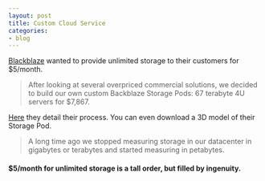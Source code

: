 ```yaml
---
layout: post
title: Custom Cloud Service
categories:
- blog
---
```


[Blackblaze](https://www.backblaze.com) wanted to provide unlimited storage to their customers for $5/month.

<blockquote>After looking at several overpriced commercial solutions, we decided to build our own custom Backblaze Storage Pods: 67 terabyte 4U servers for $7,867.</blockquote>

[Here](https://www.backblaze.com/blog/petabytes-on-a-budget-how-to-build-cheap-cloud-storage/) they detail their process. You can even download a 3D model of their Storage Pod.

<blockquote>A long time ago we stopped measuring storage in our datacenter in gigabytes or terabytes and started measuring in petabytes.</blockquote>



<h4>$5/month for unlimited storage is a tall order, but filled by ingenuity.</h4>

